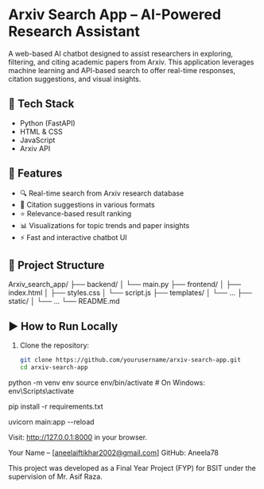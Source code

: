 # Arxiv Search App – AI-Powered Research Assistant

A web-based AI chatbot designed to assist researchers in exploring, filtering, and citing academic papers from Arxiv. This application leverages machine learning and API-based search to offer real-time responses, citation suggestions, and visual insights.

## 🔧 Tech Stack
- Python (FastAPI)
- HTML & CSS
- JavaScript
- Arxiv API

## 🚀 Features
- 🔍 Real-time search from Arxiv research database  
- 📌 Citation suggestions in various formats  
- ⭐ Relevance-based result ranking  
- 📊 Visualizations for topic trends and paper insights  
- ⚡ Fast and interactive chatbot UI

## 📂 Project Structure
Arxiv_search_app/
├── backend/
│ └── main.py
├── frontend/
│ ├── index.html
│ ├── styles.css
│ └── script.js
├── templates/
│ └── ...
├── static/
│ └── ...
└── README.md

## ▶️ How to Run Locally

1. Clone the repository:
   ```bash
   git clone https://github.com/yourusername/arxiv-search-app.git
   cd arxiv-search-app
   
python -m venv env
source env/bin/activate  # On Windows: env\Scripts\activate

pip install -r requirements.txt

uvicorn main:app --reload

Visit: http://127.0.0.1:8000 in your browser.

Your Name – [aneelaiftikhar2002@gmail.com]
GitHub: Aneela78

This project was developed as a Final Year Project (FYP) for BSIT under the supervision of Mr. Asif Raza.
